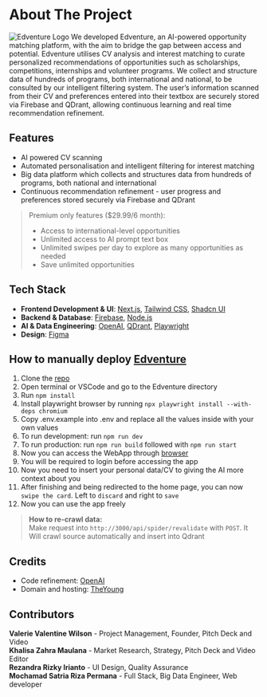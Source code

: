 # About The Project
<img title="Edventure" alt="Edventure Logo" src="https://res.cloudinary.com/dtjjgiitl/image/upload/q_auto:good,f_auto,fl_progressive/v1753417801/ikafoq6winsk4ox0gk6h.jpg">
We developed Edventure, an AI-powered opportunity matching platform, with the aim to bridge the gap between access and potential. Edventure utilises CV analysis and interest matching to curate personalized recommendations of opportunities such as scholarships, competitions, internships and volunteer programs. We collect and structure data of hundreds of programs, both international and national, to be consulted by our intelligent filtering system. The user’s information scanned from their CV and preferences entered into their textbox are securely stored via Firebase and QDrant, allowing continuous learning and real time recommendation refinement.

## Features
- AI powered CV scanning 
- Automated personalisation and intelligent filtering for interest matching
- Big data platform which collects and structures data from hundreds of programs, both national and international 
- Continuous recommendation refinement - user progress and preferences stored securely via Firebase and QDrant 
> Premium only features ($29.99/6 month):
> - Access to international-level opportunities
> - Unlimited access to AI prompt text box
> - Unlimited swipes per day to explore as many opportunities as needed
> - Save unlimited opportunities

## Tech Stack
- **Frontend Development & UI**: [Next.js](https://nextjs.org/), [Tailwind CSS](https://tailwindcss.com), [Shadcn UI](https://ui.shadcn.com) 
- **Backend & Database**: [Firebase](https://firebase.google.com), [Node.js](https://nodejs.org/en)  
- **AI & Data Engineering**: [OpenAI](https://openai.com), [QDrant](https://qdrant.tech), [Playwright](https://playwright.dev)  
- **Design**: [Figma](https://www.figma.com)

## How to manually deploy [Edventure](https://edventure.theyoung.id/)
1. Clone the [repo](https://github.com/valeriew73/Edventure)
2. Open terminal or VSCode and go to the Edventure directory
3. Run `npm install`
4. Install playwright browser by running `npx playwright install --with-deps chromium `
5. Copy .env.example into .env and replace all the values inside with your own values
6. To run development: run `npm run dev` 
7. To run production: run `npm run build` followed with `npm run start`
8. Now you can access the WebApp through [browser](http://localhost:3000)
9. You will be required to login before accessing the app
10. Now you need to insert your personal data/CV to giving the AI more context about you
11. After finishing and being redirected to the home page, you can now `swipe the card`. Left to `discard` and right to `save` 
12. Now you can use the app freely

> **How to re-crawl data:**  
> Make request into `http://3000/api/spider/revalidate` with `POST`. It Will crawl source automatically and insert into Qdrant

## Credits
- Code refinement: [OpenAI](https://openai.com)   
- Domain and hosting: [TheYoung](https://theyoung.id)

## Contributors
**Valerie Valentine Wilson** - Project Management, Founder, Pitch Deck and Video  
**Khalisa Zahra Maulana** - Market Research, Strategy, Pitch Deck and Video Editor  
**Rezandra Rizky Irianto** - UI Design, Quality Assurance  
**Mochamad Satria Riza Permana** - Full Stack, Big Data Engineer, Web developer  
